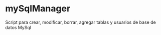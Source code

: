 # mySqlManager
Script para crear, modificar, borrar, agregar tablas y usuarios de  base de datos MySql
